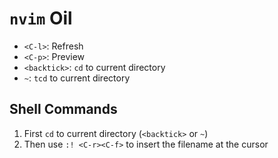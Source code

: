 # `nvim` Oil

- `<C-l>`: Refresh
- `<C-p>`: Preview
- `<backtick>`: `cd` to current directory
- `~`: `tcd` to current directory

## Shell Commands

1. First `cd` to current directory (`<backtick>` or `~`)
2. Then use `:! <C-r><C-f>` to insert the filename at the cursor
